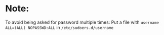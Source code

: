 # Note:

To avoid being asked for password multiple times:
Put a file with `username ALL=(ALL) NOPASSWD:ALL` in `/etc/sudoers.d/username`


